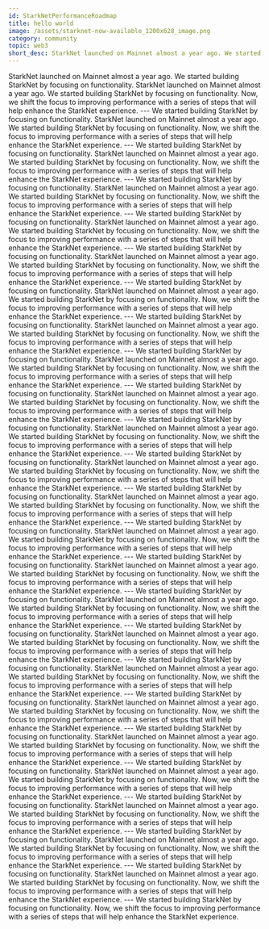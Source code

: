 ```yaml
---
id: StarkNetPerformanceRoadmap
title: hello world
image: /assets/starknet-now-available_1200x628_image.png
category: community
topic: web3
short_desc: StarkNet launched on Mainnet almost a year ago. We started building StarkNet by focusing on functionality. Now, we shift the focus to improving performance with a series of steps that will help enhance the StarkNet experience. ---
---
```


StarkNet launched on Mainnet almost a year ago. We started building StarkNet by focusing on functionality. StarkNet launched on Mainnet almost a year ago. We started building StarkNet by focusing on functionality. Now, we shift the focus to improving performance with a series of steps that will help enhance the StarkNet experience. --- We started building StarkNet by focusing on functionality. StarkNet launched on Mainnet almost a year ago. We started building StarkNet by focusing on functionality. Now, we shift the focus to improving performance with a series of steps that will help enhance the StarkNet experience. --- We started building StarkNet by focusing on functionality. StarkNet launched on Mainnet almost a year ago. We started building StarkNet by focusing on functionality. Now, we shift the focus to improving performance with a series of steps that will help enhance the StarkNet experience. --- We started building StarkNet by focusing on functionality. StarkNet launched on Mainnet almost a year ago. We started building StarkNet by focusing on functionality. Now, we shift the focus to improving performance with a series of steps that will help enhance the StarkNet experience. --- We started building StarkNet by focusing on functionality. StarkNet launched on Mainnet almost a year ago. We started building StarkNet by focusing on functionality. Now, we shift the focus to improving performance with a series of steps that will help enhance the StarkNet experience. --- We started building StarkNet by focusing on functionality. StarkNet launched on Mainnet almost a year ago. We started building StarkNet by focusing on functionality. Now, we shift the focus to improving performance with a series of steps that will help enhance the StarkNet experience. --- We started building StarkNet by focusing on functionality. StarkNet launched on Mainnet almost a year ago. We started building StarkNet by focusing on functionality. Now, we shift the focus to improving performance with a series of steps that will help enhance the StarkNet experience. --- We started building StarkNet by focusing on functionality. StarkNet launched on Mainnet almost a year ago. We started building StarkNet by focusing on functionality. Now, we shift the focus to improving performance with a series of steps that will help enhance the StarkNet experience. --- We started building StarkNet by focusing on functionality. StarkNet launched on Mainnet almost a year ago. We started building StarkNet by focusing on functionality. Now, we shift the focus to improving performance with a series of steps that will help enhance the StarkNet experience. --- We started building StarkNet by focusing on functionality. StarkNet launched on Mainnet almost a year ago. We started building StarkNet by focusing on functionality. Now, we shift the focus to improving performance with a series of steps that will help enhance the StarkNet experience. --- We started building StarkNet by focusing on functionality. StarkNet launched on Mainnet almost a year ago. We started building StarkNet by focusing on functionality. Now, we shift the focus to improving performance with a series of steps that will help enhance the StarkNet experience. --- We started building StarkNet by focusing on functionality. StarkNet launched on Mainnet almost a year ago. We started building StarkNet by focusing on functionality. Now, we shift the focus to improving performance with a series of steps that will help enhance the StarkNet experience. --- We started building StarkNet by focusing on functionality. StarkNet launched on Mainnet almost a year ago. We started building StarkNet by focusing on functionality. Now, we shift the focus to improving performance with a series of steps that will help enhance the StarkNet experience. --- We started building StarkNet by focusing on functionality. StarkNet launched on Mainnet almost a year ago. We started building StarkNet by focusing on functionality. Now, we shift the focus to improving performance with a series of steps that will help enhance the StarkNet experience. --- We started building StarkNet by focusing on functionality. StarkNet launched on Mainnet almost a year ago. We started building StarkNet by focusing on functionality. Now, we shift the focus to improving performance with a series of steps that will help enhance the StarkNet experience. --- We started building StarkNet by focusing on functionality. StarkNet launched on Mainnet almost a year ago. We started building StarkNet by focusing on functionality. Now, we shift the focus to improving performance with a series of steps that will help enhance the StarkNet experience. --- We started building StarkNet by focusing on functionality. StarkNet launched on Mainnet almost a year ago. We started building StarkNet by focusing on functionality. Now, we shift the focus to improving performance with a series of steps that will help enhance the StarkNet experience. --- We started building StarkNet by focusing on functionality. StarkNet launched on Mainnet almost a year ago. We started building StarkNet by focusing on functionality. Now, we shift the focus to improving performance with a series of steps that will help enhance the StarkNet experience. --- We started building StarkNet by focusing on functionality. StarkNet launched on Mainnet almost a year ago. We started building StarkNet by focusing on functionality. Now, we shift the focus to improving performance with a series of steps that will help enhance the StarkNet experience. --- We started building StarkNet by focusing on functionality. StarkNet launched on Mainnet almost a year ago. We started building StarkNet by focusing on functionality. Now, we shift the focus to improving performance with a series of steps that will help enhance the StarkNet experience. --- We started building StarkNet by focusing on functionality. StarkNet launched on Mainnet almost a year ago. We started building StarkNet by focusing on functionality. Now, we shift the focus to improving performance with a series of steps that will help enhance the StarkNet experience. --- We started building StarkNet by focusing on functionality. StarkNet launched on Mainnet almost a year ago. We started building StarkNet by focusing on functionality. Now, we shift the focus to improving performance with a series of steps that will help enhance the StarkNet experience. --- We started building StarkNet by focusing on functionality. StarkNet launched on Mainnet almost a year ago. We started building StarkNet by focusing on functionality. Now, we shift the focus to improving performance with a series of steps that will help enhance the StarkNet experience. --- We started building StarkNet by focusing on functionality. StarkNet launched on Mainnet almost a year ago. We started building StarkNet by focusing on functionality. Now, we shift the focus to improving performance with a series of steps that will help enhance the StarkNet experience. --- We started building StarkNet by focusing on functionality. Now, we shift the focus to improving performance with a series of steps that will help enhance the StarkNet experience.

